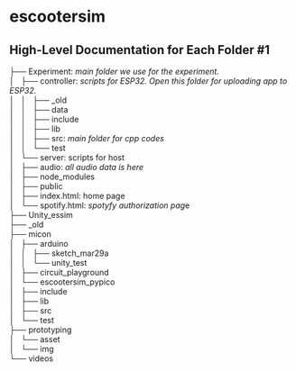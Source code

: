 # escootersim  
  
## High-Level Documentation for Each Folder #1  
  
  
├── Experiment: *main folder we use for the experiment.*  
│   ├── controller: *scripts for ESP32. Open this folder for uploading app to ESP32.*   
│   │   ├── _old  
│   │   ├── data  
│   │   ├── include  
│   │   ├── lib  
│   │   ├── src: *main folder for cpp codes*  
│   │   └── test  
│   └── server: scripts for host  
│       ├── audio: *all audio data is here*  
│       ├── node_modules  
│       ├── public  
│           ├── index.html: home page  
│           └── spotify.html: *spotyfy authorization pag*e  
├── Unity_essim  
├── _old  
├── micon  
│   ├── arduino  
│   │   ├── sketch_mar29a  
│   │   └── unity_test  
│   ├── circuit_playground  
│   └── escootersim_pypico  
│       ├── include  
│       ├── lib  
│       ├── src  
│       └── test  
├── prototyping  
│   └── asset  
│       └── img  
└── videos  
  
